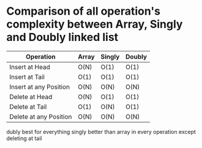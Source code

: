 # Comparison of all operation's complexity between Array, Singly and Doubly linked list

| Operation              | Array | Singly | Doubly |
|------------------------|-------|--------|--------|
| Insert at Head         | O(N)  | O(1)   | O(1)   |
| Insert at Tail         | O(1)  | O(1)   | O(1)   |
| Insert at any Position | O(N)  | O(N)   | O(N)   |
| Delete at Head         | O(N)  | O(1)   | O(1)   |
| Delete at Tail         | O(1)  | O(N)   | O(1)   |
| Delete at any Position | O(N)  | O(N)   | O(N)   |

dubly best for everything
singly better than array in every operation except deleting at tail